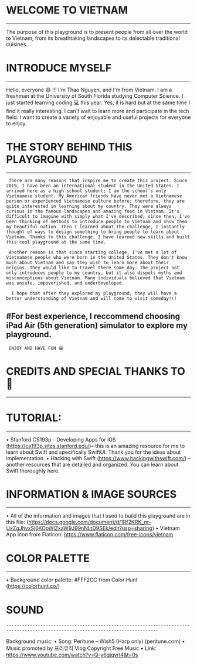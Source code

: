 #  WELCOME TO VIETNAM
--------------------------------------------------------------------------------------------------------------------------------------
The purpose of this playground is to present people from all over the world to Vietnam, from its breathtaking landscapes to its delectable traditional cuisines. 


# INTRODUCE MYSELF
--------------------------------------------------------------------------------------------------------------------------------------
Hello, everyone 😄 !!! I'm Thao Nguyen, and I'm from Vietnam. I am a freshman at the University of South Florida studying Computer Science.  I just started learning coding 💻 this year. Yes, it is hard but at the same time I find it really interesting. I can't wait to learn more and participate in the tech field. I want to create a variety of enjoyable and useful projects for everyone to enjoy. 


# THE STORY BEHIND THIS PLAYGROUND
--------------------------------------------------------------------------------------------------------------------------------------
     There are many reasons that inspire me to create this project. Since 2019, I have been an international student in the United States. I arrived here as a high school student; I am the school's only Vietnamese student. My American friends have never met a Vietnamese person or experienced Vietnamese culture before; therefore, they are quite interested in learning about my country. They were always curious in the famous landscapes and amazing food in Vietnam. It's difficult to imagine with simply what I've described; since then, I've been thinking of methods to introduce people to Vietnam and show them my beautiful nation. Then I learned about the challenge, I instantly thought of ways to design something to bring people to learn about Vietnam. Thanks to this challenge, I have learned new skills and built this cool playground at the same time. 

     Another reason is that since starting college, I've met a lot of Vietnamese people who were born in the United States. They don't know much about Vietnam and say they wish to learn more about their origins. They would like to travel there some day. The project not only introduces people to my country, but it also dispels myths and misconceptions about Vietnam. Many individuals believed that Vietnam was unsafe, impoverished, and underdeveloped.

      I hope that after they explored my playground, they will have a better understanding of Vietnam and will come to visit someday!!!



#For best experience, I reccommend choosing iPad Air (5th generation) simulator to explore my playground.
--------------------------------------------------------------------------------------------------------------------------------------
     ENJOY AND HAVE FUN 😁


# CREDITS AND SPECIAL THANKS TO 🥰
--------------------------------------------------------------------------------------------------------------------------------------

   # TUTORIAL:
   --------------------------------------------------------------------------------------------------------------------------------
•    Stanford CS193p - Developing Apps for iOS (https://cs193p.sites.stanford.edu/)– this is an amazing resource for me to learn about Swift and specifically SwiftUI. Thank you for the ideas about implementation.
•    Hacking with Swift (https://www.hackingwithswift.com/) – another resources that are detailed and organized. You can learn about Swift thoroughly here.

   # INFORMATION & IMAGE SOURCES 
   --------------------------------------------------------------------------------------------------------------------------------
•   All of the information and images that I used to build this playground are in this file: (https://docs.google.com/document/d/1Rf2KRK_nr-UxZgJhvxSj6KOpWlZxaW9J99nNLtD9SEk/edit?usp=sharing)
•   Vietnam App Icon from Flaticon: https://www.flaticon.com/free-icons/vietnam


   # COLOR PALETTE
   --------------------------------------------------------------------------------------------------------------------------------
•    Background color palette: #FFF2CC from Color Hunt (https://colorhunt.co/)

   # SOUND
    --------------------------------------------------------------------------------------------------------------------------------
Background music:
•    Song: Peritune – Wish5 (Harp only) (peritune.com)
•    Music promoted by 프리뮤직 Vlog Copyright Free Music
•    Link: https://www.youtube.com/watch?v=Q-y6qjqyrI4&t=0s


